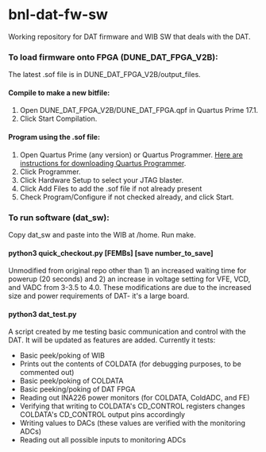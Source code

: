 # bnl-dat-fw-sw
Working repository for DAT firmware and WIB SW that deals with the DAT.

### To load firmware onto FPGA (DUNE_DAT_FPGA_V2B):
The latest .sof file is in DUNE_DAT_FPGA_V2B/output_files.
#### Compile to make a new bitfile:
1) Open DUNE_DAT_FPGA_V2B/DUNE_DAT_FPGA.qpf in Quartus Prime 17.1.
2) Click Start Compilation.
#### Program using the .sof file:
1) Open Quartus Prime (any version) or Quartus Programmer. [Here are instructions for downloading Quartus Programmer](http://www.terasic.com.tw/wiki/Chapter_1_Download_and_install_Quartus_Programmer).
2) Click Programmer.
3) Click Hardware Setup to select your JTAG blaster.
4) Click Add Files to add the .sof file if not already present
5) Check Program/Configure if not checked already, and click Start.

### To run software (dat_sw):
Copy dat_sw and paste into the WIB at /home. Run make.
#### python3 quick_checkout.py [FEMBs] [save number_to_save]
Unmodified from original repo other than 1) an increased waiting time for powerup (20 seconds) and 2) an increase in voltage setting for VFE, VCD, and VADC from 3-3.5 to 4.0. These modifications are due to the increased size and power requirements of DAT- it's a large board.
#### python3 dat_test.py
A script created by me testing basic communication and control with the DAT. It will be updated as features are added. Currently it tests:
 - Basic peek/poking of WIB
 - Prints out the contents of COLDATA (for debugging purposes, to be commented out)
 - Basic peek/poking of COLDATA
 - Basic peeking/poking of DAT FPGA
 - Reading out INA226 power monitors (for COLDATA, ColdADC, and FE)
 - Verifying that writing to COLDATA's CD_CONTROL registers changes COLDATA's CD_CONTROL output pins accordingly
 - Writing values to DACs (these values are verified with the monitoring ADCs)
 - Reading out all possible inputs to monitoring ADCs
